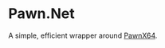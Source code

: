 # Pawn.Net

A simple, efficient wrapper around [PawnX64](https://raw.githubusercontent.com/rybakatchya/Pawn.Net/main/res/readme.png?token=GHSAT0AAAAAABV6CNK4TVQ5AY2WMMQAACIQYV3A3DA).